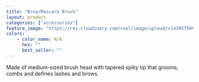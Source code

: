 ```yaml
---
title: "Brow/Mascara Brush"
layout: product
categories: ["accessories"]
feature_image: "https://res.cloudinary.com/ruel/image/upload/v1438575069/fs/browMascaraBrush.jpg"
colors:
    - color_name: N/A
      hex: ""
      best_seller: ""
---
```

Made of medium-sized brush head with tapered spiky tip that grooms, combs and defines lashes and brows.